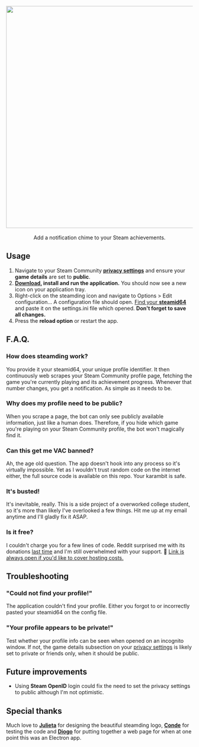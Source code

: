<p align=center>
  <img src="https://i.imgur.com/a6f46Lhr.png" width="600" /><br><br>
  Add a notification chime to your Steam achievements.
</p>

## Usage
1. Navigate to your Steam Community [**privacy settings**](https://steamcommunity.com/my/edit/settings) and ensure your **game details** are set to **public**.
2. **[Download](https://steamding.tk), install and run the application.** You should now see a new icon on your application tray.
3. Right-click on the steamding icon and navigate to Options > Edit configuration... A configuration file should open. [Find your **steamid64**](https://steamid.io/) and paste it on the settings.ini file which opened. **Don't forget to save all changes.**
4. Press the **reload option** or restart the app.

## F.A.Q.
### How does steamding work?
You provide it your steamid64, your unique profile identifier. It then continuously web scrapes your Steam Community profile page, fetching the game you're currently playing and its achievement progress. Whenever that number changes, you get a notification. As simple as it needs to be.

### Why does my profile need to be public?
When you scrape a page, the bot can only see publicly available information, just like a human does. Therefore, if you hide which game you're playing on your Steam Community profile, the bot won't magically find it.

### Can this get me VAC banned?
Ah, the age old question. The app doesn't hook into any process so it's virtually impossible. Yet as I wouldn't trust random code on the internet either, the full source code is available on this repo. Your karambit is safe.

### It's busted!
It's inevitable, really. This is a side project of a overworked college student, so it's more than likely I've overlooked a few things. Hit me up at my email anytime and I'll gladly fix it ASAP.

### Is it free?
I couldn't charge you for a few lines of code. Reddit surprised me with its donations [last time](https://github.com/aquelemiguel/vreddit-mirror-bot) and I'm still overwhelmed with your support. 👏 [Link is always open if you'd like to cover hosting costs.](https://paypal.me/aquelemiguel)

## Troubleshooting
### "Could not find your profile!"
The application couldn't find your profile. Either you forgot to or incorrectly pasted your steamid64 on the config file.

### "Your profile appears to be private!"
Test whether your profile info can be seen when opened on an incognito window. If not, the game details subsection on your [privacy settings](https://steamcommunity.com/my/edit/settings) is likely set to private or friends only, when it should be public.

## Future improvements
* Using **Steam OpenID** login could fix the need to set the privacy settings to public although I'm not optimistic.

## Special thanks
Much love to [**Julieta**](https://github.com/julietafrade97) for designing the beautiful steamding logo, [**Conde**](https://github.com/joao-conde) for testing the code and [**Diogo**](https://github.com/diogodores) for putting together a web page for when at one point this was an Electron app.

